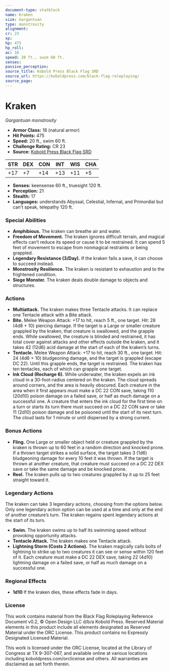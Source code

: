 ```yaml
---
document-type: statblock
name: Kraken
size: Gargantuan
type: monstrosity
alignment: 
cr: 23
xp: 
hp: 475
hp_roll: 
ac: 18
speed: 20 ft., swim 60 ft.
senses: 
passive_perception: 
source_title: Kobold Press Black Flag SRD
source_url: https://koboldpress.com/black-flag-roleplaying/
source_page: 
---
```


# Kraken

*Gargantuan monstrosity*

- **Armor Class:** 18 (natural armor)
- **Hit Points:** 475
- **Speed:** 20 ft., swim 60 ft.
- **Challenge Rating:** CR 23
- **Source:** [Kobold Press Black Flag SRD](https://koboldpress.com/black-flag-roleplaying/)

| STR | DEX | CON | INT | WIS | CHA |
| --- | --- | --- | --- | --- | --- |
| +17 | +7 | +14 | +13 | +11 | +5 |

- **Senses:** keensense 60 ft., truesight 120 ft.
- **Perception:** 21
- **Stealth:** 17
- **Languages:** understands Abyssal, Celestial, Infernal, and Primordial but can’t speak, telepathy 120 ft.

### Special Abilities

- **Amphibious.** The kraken can breathe air and water.
- **Freedom of Movement.** The kraken ignores difficult terrain, and magical effects can’t reduce its speed or cause it to be restrained. It can spend 5 feet of movement to escape from nonmagical restraints or being grappled.
- **Legendary Resistance (3/Day).** If the kraken fails a save, it can choose to succeed instead.
- **Monstrosity Resilience.** The kraken is resistant to exhaustion and to the frightened condition.
- **Siege Monster.** The kraken deals double damage to objects and structures.

### Actions

- **Multiattack.** The kraken makes three Tentacle attacks. It can replace one Tentacle attack with a Bite attack.
- **Bite.** Melee Weapon Attack: +17 to hit, reach 5 ft., one target. Hit: 28 (4d8 + 10) piercing damage. If the target is a Large or smaller creature grappled by the kraken, that creature is swallowed, and the grapple ends. While swallowed, the creature is blinded and restrained, it has total cover against attacks and other effects outside the kraken, and it takes 42 (12d6) acid damage at the start of each of the kraken’s turns.
- **Tentacle.** Melee Weapon Attack: +17 to hit, reach 30 ft., one target. Hit: 24 (4d6 + 10) bludgeoning damage, and the target is grappled (escape DC 22). Until this grapple ends, the target is restrained. The kraken has ten tentacles, each of which can grapple one target.
- **Ink Cloud (Recharge 6).** While underwater, the kraken expels an ink cloud in a 30-foot-radius centered on the kraken. The cloud spreads around corners, and the area is heavily obscured. Each creature in the area when it first appears must make a DC 22 CON save, taking 110 (20d10) poison damage on a failed save, or half as much damage on a successful one. A creature that enters the ink cloud for the first time on a turn or starts its turn there must succeed on a DC 22 CON save or take 11 (2d10) poison damage and be poisoned until the start of its next turn. The cloud lasts for 1 minute or until dispersed by a strong current.

### Bonus Actions

- **Fling.** One Large or smaller object held or creature grappled by the kraken is thrown up to 60 feet in a random direction and knocked prone. If a thrown target strikes a solid surface, the target takes 3 (1d6) bludgeoning damage for every 10 feet it was thrown. If the target is thrown at another creature, that creature must succeed on a DC 22 DEX save or take the same damage and be knocked prone.
- **Reel.** The kraken pulls up to two creatures grappled by it up to 25 feet straight toward it.

### Legendary Actions

The kraken can take 3 legendary actions, choosing from the options below. Only one legendary action option can be used at a time and only at the end of another creature’s turn. The kraken regains spent legendary actions at the start of its turn.

- **Swim.** The kraken swims up to half its swimming speed without provoking opportunity attacks.
- **Tentacle Attack.** The kraken makes one Tentacle attack.
- **Lightning Storm (Costs 2 Actions).** The kraken magically calls bolts of lightning to strike up to two creatures it can see or sense within 120 feet of it. Each creature must make a DC 22 DEX save, taking 22 (4d10) lightning damage on a failed save, or half as much damage on a successful one.

### Regional Effects

- **1d10** If the kraken dies, these effects fade in  days.
### License

This work contains material from the Black Flag Roleplaying Reference Document v0.2, © Open Design LLC d/b/a Kobold Press. Reserved Material elements in this product include all elements designated as Reserved Material under the ORC License. This product contains no Expressly Designated Licensed Material.

This work is licensed under the ORC License, located at the Library of Congress at TX 9-307-067, and available online at various locations including koboldpress.com/orclicense and others. All warranties are disclaimed as set forth therein.
